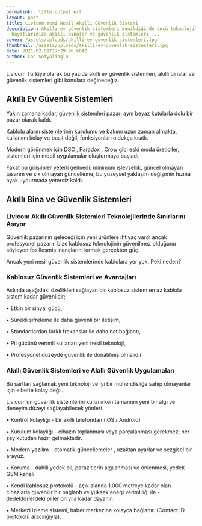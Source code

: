 ```yaml
---
permalink: :title:output_ext
layout: post
title: Livicom Yeni Nesil Akıllı Güvenlik Sistemi
description: Akıllı ev güvenlik sistemleri denildiğinde öncü teknolojiler ile
  hayatlarımıza akıllı binalar ve güvenlik sistemleri ...
cover: /assets/uploads/akilli-ev-guvenlik-sistemleri.jpg
thumbnail: /assets/uploads/akilli-ev-guvenlik-sistemleri.jpg
date: 2021-02-01T17:29:36.604Z
author: Can Sofyalioglu
---
```

Livicom Türkiye olarak bu yazıda akıllı ev güvenlik sistemleri, akıllı binalar ve güvenlik sistemleri gibi konulara değineceğiz.



## Akıllı Ev Güvenlik Sistemleri

Yakın zamana kadar, güvenlik sistemleri pazarı aynı beyaz kutularla dolu bir pazar olarak kaldı.

Kablolu alarm sistemlerinin kurulumu ve bakımı uzun zaman almakta, kullanımı kolay ve basit değil, fonksiyonları oldukça kısıtlı.

Modern görünmek için DSC , Paradox , Crow gibi eski moda üreticiler, sistemleri için mobil uygulamalar oluşturmaya başladı. 

Fakat bu girişimler yeterli gelmedi: minimum işlevsellik, güncel olmayan tasarım ve sık olmayan güncelleme, bu yüzeysel yaklaşım değişimin hızına ayak uydurmada yetersiz kaldı.



## Akıllı Bina ve Güvenlik Sistemleri

### Livicom Akıllı Güvenlik Sistemleri Teknolojilerinde Sınırlarını Aşıyor

Güvenlik pazarının geleceği için yeni ürünlere ihtiyaç vardı ancak profesyonel pazarın bize kablosuz teknolojinin güvenilmez olduğunu söyleyen fosilleşmiş inançlarını kırmak gerçekten güç.

Ancak yeni nesil güvenlik sistemlerinde kablolara yer yok. Peki neden?



### Kablosuz Güvenlik Sistemleri ve Avantajları

Aslında aşağıdaki özellikleri sağlayan bir kablosuz sistem en az kablolu sistem kadar güvenlidir;

• Etkin bir sinyal gücü,

• Sürekli şifreleme ile daha güvenli bir iletişim,

• Standartlardan farklı frekanslar ile daha net bağlantı,

• Pil gücünü verimli kullanan yeni nesil teknoloji,

• Profesyonel düzeyde güvenlik ile donatılmış olmalıdır.



### Akıllı Güvenlik Sistemleri ve Akıllı Güvenlik Uygulamaları

Bu şartları sağlamak yeni teknoloji ve iyi bir mühendisliğe sahip olmayanlar için elbette kolay değil.

Livicom’un güvenlik sistemlerini kullanırken tamamen yeni bir algı ve deneyim düzeyi sağlayabilecek yönleri

• Kontrol kolaylığı - bir akıllı telefondan (iOS / Android)

• Kurulum kolaylığı - cihazın toplanması veya parçalanması gerekmez; her şey kutudan hazır gelmaktedir.

• Modern yazılım - otomatik güncellemeler , uzaktan ayarlar ve sezgisel bir arayüz.

• Koruma - dahili yedek pil, parazitlerin algılanması ve önlenmesi, yedek GSM kanalı.

• Kendi kablosuz protokolü - açık alanda 1.000 metreye kadar olan cihazlarla güvenilir bir bağlantı ve yüksek enerji verimliliği ile - dedektörlerdeki piller on yıla kadar dayanır.

• Merkezi izleme sistemi, haber merkezine kolayca bağlanır. (Contact ID protokolü aracılığıyla).